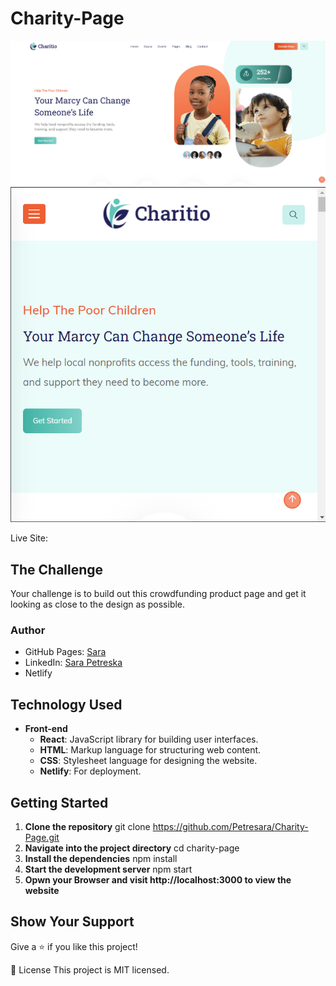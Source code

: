 # Charity-Page
![Desktop Design](desktop-design.png)
![Mobile Design](mobile-design.png)

Live Site: 

## The Challenge
Your challenge is to build out this crowdfunding product page and get it looking as close to the design as possible.

### Author
- GitHub Pages: [Sara](https://github.com/Petresara)
- LinkedIn: [Sara Petreska](https://www.linkedin.com/in/sara-petreska-28bba7304/)
- Netlify 

## Technology Used
- **Front-end**
  - **React**: JavaScript library for building user interfaces.
  - **HTML**: Markup language for structuring web content.
  - **CSS**: Stylesheet language for designing the website.
  - **Netlify**: For deployment.

## Getting Started
1. **Clone the repository**
     git clone https://github.com/Petresara/Charity-Page.git
2. **Navigate into the project directory**
     cd charity-page
3. **Install the dependencies**
     npm install
4. **Start the development server**
     npm start
5. **Opwn your Browser and visit http://localhost:3000 to view the website**

## Show Your Support
   Give a ⭐️ if you like this project!

   📝 License This project is MIT licensed.
